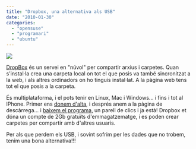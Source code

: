 ```yaml
---
title: "Dropbox, una alternativa als USB"
date: "2010-01-30"
categories: 
  - "opensuse"
  - "programari"
  - "ubuntu"
---
```


![](https://play-lh.googleusercontent.com/b1-MIBjlMD9kvl0Okeglm9BL9ejRpOXMio303W0tiLb8Ul5WuVzBDoDKgGRcALOsCdw=w240-h480-rw)

[DropBox](https://www.dropbox.com/) és un servei en "núvol" per compartir arxius i carpetes. Quan s'instal·la crea una carpeta local on tot el que posis va també sincronitzat a la web, i als altres ordinadors on ho tinguis instal·lat. A la pàgina web tens tot el que posis a la carpeta.

És multiplataforma, i el pots tenir en Linux, Mac i Windows... i fins i tot al IPhone. Primer ens [donem d'alta](https://www.dropbox.com/login?cont=http%3A//wiki.dropbox.com#register), i després anem a la pàgina de descàrrega... i [baixem el programa](https://www.dropbox.com/install), un parell de clics i ja està! Dropbox et dóna un compte de 2Gb gratuïts d'emmagatzematge, i es poden crear carpetes per compartir amb d'altres usuaris.

Per als que perdem els USB, i sovint sofrim per les dades que no trobem, tenim una bona alternativa!!!
